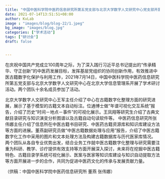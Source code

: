 ```yaml
---
title: "中国中医科学院中医药信息研究所第五党支部与北京大学数字人文研究中心党支部开展中医古籍数字化学习交流活动"
date: 2021-07-14T13:51:51+08:00
author: KvLab
image : "images/blog/blog-22/1.jpeg"
bg_image: "images/blog.jpg"
categories: ["学术活动"]
tags: ["研讨会"]
draft: false


---
```


在庆祝中国共产党成立100周年之际，为了深入践行习近平总书记提出的“传承精华、守正创新”的中医药发展目标，发挥基层党组织的协同创新作用，有效推进中医古籍数字化保护与利用工作，2021年7月14日，中国中医科学院中医药信息研究所第五党支部与北京大学数字人文研究中心在北京大学信息管理系开展了学术研讨活动。两个团队十余名成员参加了活动。

<!--more-->

北京大学数字人文研究中心王军主任介绍了中心在古籍数字化整理方面的研究进展，展示了基于模型的古籍文本自动标注。位通博士做“年谱可视化交互系统”报告，介绍了历史“时间－地点－事件”的可视化展示。王凤翔等研究生介绍了古典文献目录研究与知识演变分析图谱以及古籍自动句读软件等。
中医药信息研究所张伟娜主任介绍了信息所在中医古籍书目研究、中医药古籍资源库和知识库建设方法等方面的进展。董燕副研究员做“中医古籍数据处理与应用”报告，介绍了中医古籍数字化工作中采用的图片和文本处理方法及构建古籍数据库与历代医家库情况。
两个团队从各自专业优势出发，结合业务工作就中医古籍数字化整理与研究需要注重为科研、教学、诊疗提供有效支持等方面开展深入探讨，未来将在挖掘中医古籍特色、古籍目录学系统可视化展示、医案与医家等知识库建设与知识自动提取方法等方面开展进一步的合作，共同为促进中医药文化的传承与发展贡献力量。

（供稿：中国中医科学院中医药信息研究所 董燕 张伟娜）